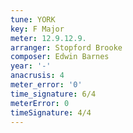 ```yaml
---
tune: YORK
key: F Major
meter: 12.9.12.9.
arranger: Stopford Brooke
composer: Edwin Barnes
year: '-'
anacrusis: 4
meter_error: '0'
time_signature: 6/4
meterError: 0
timeSignature: 4/4
---
```

